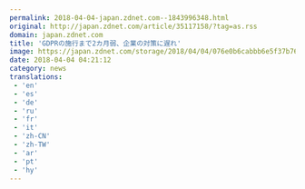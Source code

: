 ```yaml
---
permalink: 2018-04-04-japan.zdnet.com--1843996348.html
original: http://japan.zdnet.com/article/35117158/?tag=as.rss
domain: japan.zdnet.com
title: 'GDPRの施行まで2カ月弱、企業の対策に遅れ'
image: https://japan.zdnet.com/storage/2018/04/04/076e0b6cabbb6e5f37b76bb3b54a1e24/istock-905106758_640x480.jpg
date: 2018-04-04 04:21:12
category: news
translations: 
 - 'en'
 - 'es'
 - 'de'
 - 'ru'
 - 'fr'
 - 'it'
 - 'zh-CN'
 - 'zh-TW'
 - 'ar'
 - 'pt'
 - 'hy'
---
```


